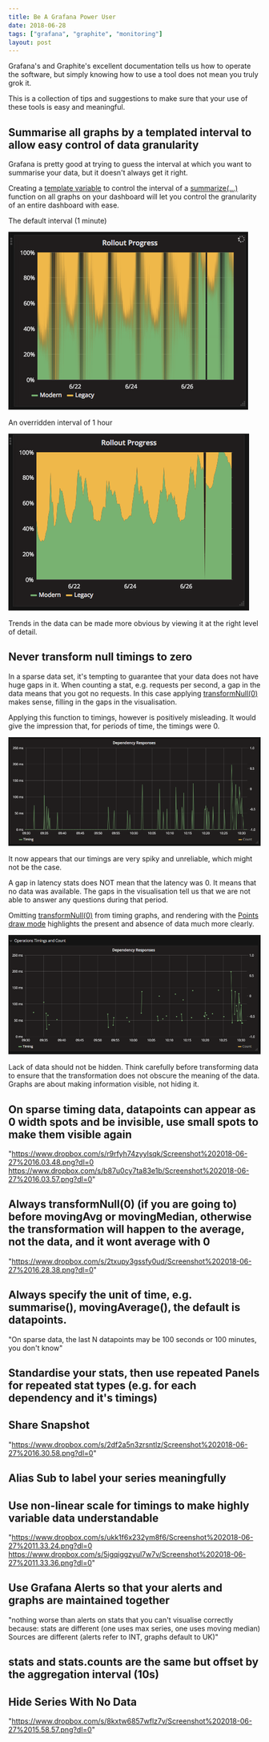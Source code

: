 ```yaml
---
title: Be A Grafana Power User
date: 2018-06-28
tags: ["grafana", "graphite", "monitoring"]
layout: post
---
```

Grafana's and Graphite's excellent documentation tells us how to operate the software, but simply knowing how to use a tool does not mean you truly grok it. 

This is a collection of tips and suggestions to make sure that your use of these tools is easy and meaningful.

<!--more-->

## Summarise all graphs by a templated interval to allow easy control of data granularity

Grafana is pretty good at trying to guess the interval at which you want to summarise your data, but it doesn't always get it right.

Creating a [template variable](http://docs.grafana.org/reference/templating/) to control the interval of a [summarize(...)](http://graphite.readthedocs.io/en/latest/functions.html#graphite.render.functions.summarize) function on all graphs on your dashboard will let you control the granularity of an entire dashboard with ease.

The default interval (1 minute)

![1 minute interval](/images/posts/2018-06-28-be-a-grafana-power-user/interval-1m.png)

An overridden interval of 1 hour

![1 hour interval](/images/posts/2018-06-28-be-a-grafana-power-user/interval-1h.png)

Trends in the data can be made more obvious by viewing it at the right level of detail.

## Never transform null timings to zero

In a sparse data set, it's tempting to guarantee that your data does not have huge gaps in it. When counting a stat, e.g. requests per second, a gap in the data means that you got no requests. In this case applying [transformNull(0)](http://graphite.readthedocs.io/en/latest/functions.html#graphite.render.functions.transformNull) makes sense, filling in the gaps in the visualisation.

Applying this function to timings, however is positively misleading. It would give the impression that, for periods of time, the timings were 0. 

![Timings with missing data transformed to 0](/images/posts/2018-06-28-be-a-grafana-power-user/transformnull-enabled.png)

It now appears that our timings are very spiky and unreliable, which might not be the case.

A gap in latency stats does NOT mean that the latency was 0. It means that no data was available. The gaps in the visualisation tell us that we are not able to answer any questions during that period.

Omitting [transformNull(0)](http://graphite.readthedocs.io/en/latest/functions.html#graphite.render.functions.transformNull) from timing graphs, and rendering with the [Points draw mode](http://docs.grafana.org/features/panels/graph/#draw-modes) highlights the present and absence of data much more clearly.

![Timings with missing left blank](/images/posts/2018-06-28-be-a-grafana-power-user/transformnull-disabled.png)

Lack of data should not be hidden. Think carefully before transforming data to ensure that the transformation does not obscure the meaning of the data. Graphs are about making information visible, not hiding it.

## On sparse timing data, datapoints can appear as 0 width spots and be invisible, use small spots to make them visible again
  "https://www.dropbox.com/s/r9rfyh74zyylsqk/Screenshot%202018-06-27%2016.03.48.png?dl=0
  https://www.dropbox.com/s/b87u0cy7ta83e1b/Screenshot%202018-06-27%2016.03.57.png?dl=0"

## Always transformNull(0) (if you are going to) before movingAvg or movingMedian, otherwise the transformation will happen to the average, not the data, and it wont average with 0
  "https://www.dropbox.com/s/2txupy3gssfy0ud/Screenshot%202018-06-27%2016.28.38.png?dl=0"

## Always specify the unit of time, e.g. summarise(), movingAverage(), the default is datapoints.
  "On sparse data, the last N datapoints may be 100 seconds or 100 minutes, you don't know"

## Standardise your stats, then use repeated Panels for repeated stat types (e.g. for each dependency and it's timings)

## Share Snapshot
  "https://www.dropbox.com/s/2df2a5n3zrsntlz/Screenshot%202018-06-27%2016.30.58.png?dl=0"

## Alias Sub to label your series meaningfully

## Use non-linear scale for timings to make highly variable data understandable 
  "https://www.dropbox.com/s/ukk1f6x232ym8f6/Screenshot%202018-06-27%2011.33.24.png?dl=0
  https://www.dropbox.com/s/5igqiggzyul7w7v/Screenshot%202018-06-27%2011.33.36.png?dl=0"

## Use Grafana Alerts so that your alerts and graphs are maintained together
  "nothing worse than alerts on stats that you can't visualise correctly because:
  stats are different (one uses max series, one uses moving median)
  Sources are different (alerts refer to INT, graphs default to UK)"

## stats and stats.counts are the same but offset by the aggregation interval (10s)

## Hide Series With No Data
  "https://www.dropbox.com/s/8kxtw6857wflz7v/Screenshot%202018-06-27%2015.58.57.png?dl=0"